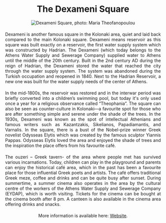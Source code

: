 <!-- Use the following commented lines to include monument coordinates and attributes (leave empty lines if the monument has no additional info)
37.97989 23.74336
History, Nature and surroundings, District History, Urban scenery
culture, cafes, history, entertainment, nature, archaeology, open-air cinema, square 
A laid back square were to relax.
-->

<h1 align="center">The Dexameni Square</h1>

<center>
  <img src="https://www.gtp.gr/showphoto.asp?FN=/MGfiles/location/image34015%5B2707%5D.jpg&W=1300&H=460" alt="Dexameni Square, photo: Maria Theofanopoulou">
</center>


<p align="justify" style="margin-top:20px;margin-bottom:20px;">
Dexameni is another famous square in the Kolonaki area, quiet and laid back compared to the main Kolonaki square. 
Dexameni means reservoir as this square was built exactly on a reservoir, the first water supply system which was constructed by Hadrian. 
The Dexameni (which today belongs to the Athens Water Supply and Sewerage Company) supplied water to Athens until the middle of the 20th century. 
Built in the 2nd century AD during the reign of Hadrian, the Dexameni stored the water that reached the city through the water supply system. 
The system was abandoned during the Turkish occupation and reopened in 1840. 
Next to the Hadrian Reservoir, a new one was built for the water supply needs of the center of Athens.
</p>

<p align="justify" style="margin-top:20px;margin-bottom:20px;">
In the mid-1800s, the reservoir was restored and in the interwar period was briefly converted into a children’s swimming pool, but today it's only used once a year for a religious observance called “Theophania”. The square can also be seen as counter-culture in Kolonaki—a favourite spot for those who are after something simple and serene under the shade of the trees. In the 1930s, Dexameni was known as the spot of intellectual Athenians and famous writers such as Kazantzakis, Sikelianos, Papadiamantis, and Varnalis. In the square, there is a bust of the Nobel-prize winner Greek novelist Odysseas Elytis which was created by the famous sculptor Yiannis Pappas. Odysseas Elytis loved the area and enjoyed the shade of trees and the inspiration the place offers from his favourite café.  
</p>

<p align="justify" style="margin-top:20px;margin-bottom:20px;">
The ouzeri – Greek tavern- of the area where people met has survived various incarnations. 
Today, children can play in the playground and parents can enjoy the historical café area, which in the past has been a favourite place for those influential Greek poets and artists. 
The café offers traditional Greek meze, coffee and drinks and can be quite busy after sunset. 
During summertime, a summer cinema also operates in the area by the cultural centre of the workers of the Athens Water Supply and Sewerage Company (EYDAP), which is worth visiting. 
Tickets for the cinema can be bought at the cinema booth after 8 pm. A canteen is also available in the cinema area offering drinks and snacks.
</p>

<p align="center" style="margin-top:20px;margin-bottom:20px;">
More information is available here: <a href="https://cinedexameni.gr/">Website</a>.
</p>

